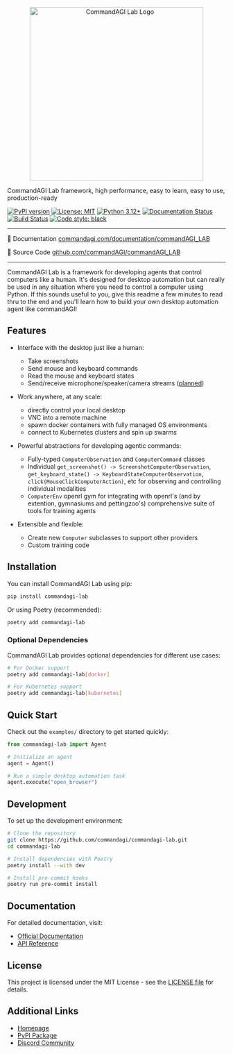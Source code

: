 <div align="center">
  <img src="assets/commandagi-lab-art.svg" alt="CommandAGI Lab Logo" width="400"/>
</div>

CommandAGI Lab framework, high performance, easy to learn, easy to use, production-ready

[![PyPI version](https://badge.fury.io/py/commandagi-lab.svg)](https://badge.fury.io/py/commandagi-lab)
[![License: MIT](https://img.shields.io/badge/License-MIT-yellow.svg)](https://opensource.org/licenses/MIT)
[![Python 3.12+](https://img.shields.io/badge/python-3.12+-blue.svg)](https://www.python.org/downloads/)
[![Documentation Status](https://readthedocs.org/projects/commandagi-lab/badge/?version=latest)](https://commandagi.com/documentation/commandAGI_LAB)
[![Build Status](https://github.com/commandAGI/commandAGI_LAB/workflows/CI/badge.svg)](https://github.com/commandAGI/commandAGI_LAB/actions)
[![Code style: black](https://img.shields.io/badge/code%20style-black-000000.svg)](https://github.com/psf/black)

---

📖 Documentation [commandagi.com/documentation/commandAGI_LAB](https://commandagi.com/documentation/commandAGI_LAB)

🐙 Source Code [github.com/commandAGI/commandAGI_LAB](https://github.com/commandAGI/commandAGI_LAB)

---

CommandAGI Lab is a framework for developing agents that control computers like a human. It's designed for desktop automation but can really be used in any situation where you need to control a computer using Python. If this sounds useful to you, give this readme a few minutes to read thru to the end and you'll learn how to build your own desktop automation agent like commandAGI!

## Features

- Interface with the desktop just like a human:
  - Take screenshots
  - Send mouse and keyboard commands
  - Read the mouse and keyboard states
  - Send/receive microphone/speaker/camera streams ([planned](https://github.com/commandAGI/commandAGI_LAB/issues/5))

- Work anywhere, at any scale:
  - directly control your local desktop
  - VNC into a remote machine
  - spawn docker containers with fully managed OS environments
  - connect to Kubernetes clusters and spin up swarms

- Powerful abstractions for developing agentic commands:
  - Fully-typed `ComputerObservation` and `ComputerCommand` classes
  - Individual `get_screenshot() -> ScreenshotComputerObservation`, `get_keyboard_state() -> KeyboardStateComputerObservation`, `click(MouseClickComputerAction)`, etc for observing and controlling individual modalities
  - `ComputerEnv` openrl gym for integrating with openrl's (and by extention, gymnasiums and pettingzoo's) comprehensive suite of tools for training agents

- Extensible and flexible:
  - Create new `Computer` subclasses to support other providers
  - Custom training code

## Installation

You can install CommandAGI Lab using pip:

```bash
pip install commandagi-lab
```

Or using Poetry (recommended):

```bash
poetry add commandagi-lab
```

### Optional Dependencies

CommandAGI Lab provides optional dependencies for different use cases:

```bash
# For Docker support
poetry add commandagi-lab[docker]

# For Kubernetes support
poetry add commandagi-lab[kubernetes]
```

## Quick Start

Check out the `examples/` directory to get started quickly:

```python
from commandagi-lab import Agent

# Initialize an agent
agent = Agent()

# Run a simple desktop automation task
agent.execute("open_browser")
```

## Development

To set up the development environment:

```bash
# Clone the repository
git clone https://github.com/commandagi/commandagi-lab.git
cd commandagi-lab

# Install dependencies with Poetry
poetry install --with dev

# Install pre-commit hooks
poetry run pre-commit install
```

## Documentation

For detailed documentation, visit:

- [Official Documentation](https://commandagi.com/documentation/commandAGI_LAB)
- [API Reference](https://commandagi.com/documentation/commandAGI_LAB/api)

## License

This project is licensed under the MIT License - see the [LICENSE file](LICENSE) for details.

## Additional Links

- [Homepage](https://commandagi.com)
- [PyPI Package](https://pypi.org/project/commandagi-lab/)
- [Discord Community](https://discord.gg/commandagi)
